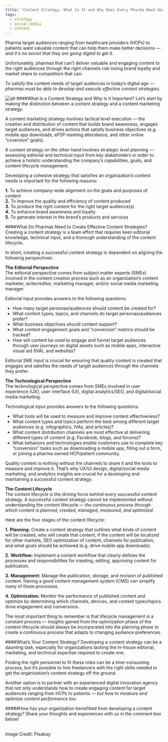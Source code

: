 ```yaml
---
title: 'Content Strategy: What Is It and Why Does Every Pharma Need One?'
tags:
  - strategy
  - social-media
  - content
---
```


Pharma target audiences ranging from healthcare providers (HCPs) to patients want valuable content that can help them make better decisions — *and it's no secret that they are going digital to get it*. 

Unfortunately, pharmas that can’t deliver valuable and engaging content to the right audiences through the right channels risk losing brand loyalty and market share to competitors that can. 

To satisfy the content needs of target audiences in today’s digital age — *pharmas must be able to develop and execute effective content strategies*. 

![alt](/content/images/2016/07/content-1315878_1920-1.jpg)
####What Is a Content Strategy and Why Is It Important?
Let’s start by making the distinction between a content strategy and a content marketing strategy. 

A content marketing strategy involves tactical level execution — the creation and distribution of content that builds brand awareness, engages target audiences, and drives actions that satisfy business objectives (e.g. mobile app downloads, eP2P meeting attendance, and other online “coversion” goals). 

A content strategy on the other hand involves strategic level planning — assessing editorial and technical input from key stakeholders in order to achieve a holistic understanding the company’s capabilities, goals, and content lifecycle management. 

Developing a cohesive strategy that satisfies an organization’s content needs is important for the following reasons: 

**1.**	To achieve company-wide alignment on the goals and purposes of content<br>
**2.**	To improve the quality and efficiency of content produced <br>
**3.**	To produce the right content for the right target audience(s)<br>
**4.**	To enhance brand awareness and loyalty<br> 
**5.**	To generate interest in the brand’s products and services


####What Do Pharmas Need to Create Effective Content Strategies? 
Creating a content strategy is a team effort that requires keen editorial knowledge, technical input, and a thorough understanding of the content lifecycle. 

In short, creating a successful content strategy is dependent on aligning the following perspectives:  

**The Editorial Perspective**<br> 
The editorial perspective comes from subject matter experts (SMEs) involved in the content creation process such as an organization’s content marketer, writer/editor, marketing manager, and/or social media marketing manager. 

Editorial input provides answers to the following questions: 

* How many target personas/audiences should content be created for?<br>
* What content types, topics, and channels do target personas/audiences prefer?<br>
* What business objectives should content support?<br> 
* What content engagement goals and “conversion” metrics should be tracked?<br> 
* How will content be used to engage and funnel target audiences through user journeys on digital assets such as mobile apps, interactive visual aid (IVA), and websites? 

Editorial SME input is crucial for ensuring that quality content is created that engages and satisfies the needs of target audiences through the channels they prefer. 


**The Technological Perspective**<br> 
The technological perspective comes from SMEs involved in user experience (UX), user interface (UI), digital analytics/SEO, and digital/social media marketing. 

Technological input provides answers to the following questions: 

* What tools will be used to measure and improve content effectiveness?<br> 
* What content types and topics perform the best among different target audiences (e.g. infographics, IVAs, and articles)?<br> 
* What content distribution channels are most effective at delivering different types of content (e.g. Facebook, blogs, and forums)?<br> 
* What behaviors and technologies enable customers use to complete key “conversion” tasks such as downloading a mobile app, filling out a form, or joining a pharma-owned HCP/patient community.  

Quality content is nothing without the channels to share it and the tools to measure and improve it. That’s why UX/UI design, digital/social media marketing, and analytics insights are crucial for a developing and maintaining a successful content strategy. 

**The Content Lifecycle**<br>
The content lifecycle is the driving force behind every successful content strategy. A successful content strategy cannot be implemented without understanding the content lifecycle — *the continuous process through which content is planned, created, managed, measured, and optimized*. 

Here are the four stages of the content lifecycle: 

**1.**	**Planning:** Create a content strategy that outlines what kinds of content will be created, who will create that content, if the content will be localized for other markets, SEO optimization of content, channels for publication, and what goals should be achieved (e.g. drive mobile app downloads).  

**2.**	**Workflow:** Implement a content workflow that clearly defines the processes and responsibilities for creating, editing, approving content for publication.
 
**3.**	**Management:** Manage the publication, storage, and revision of published content. Having a good content management system (CMS) can simplify many of these processes. 

**4.**	**Optimization:** Monitor the performance of published content and optimize by determining which channels, devices, and content types/topics drive engagement and conversions. 

The most important thing to remember is that lifecycle management is a constant process — insights gained from the optimization phase of the content lifecycle should always be incorporated into the planning phase to create a continuous process that adapts to changing audience preferences. 

####What’s Your Content Strategy? 
Developing a content strategy can be a daunting task, especially for organizations lacking the in-house editorial, marketing, and technical expertise required to create one. 

Finding the right personnel to fit these roles can be a time-consuming process, but it’s possible to hire freelancers with the right skills needed to get the organization’s content strategy off the ground. 

Another option is to partner with an experienced digital innovation agency that not only understands how to create engaging content for target audiences ranging from HCPs to patients — *but how to measure and optimize content performance too*.   


 

#####How has your organization benefitted from developing a content strategy? Share your thoughts and experiences with us in the comment box below!<br><br>

Image Credit: Pixabay  
